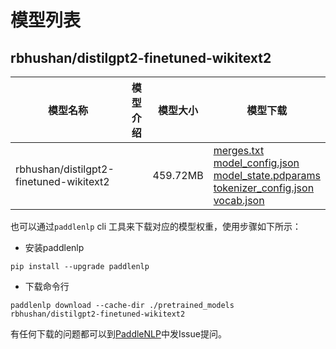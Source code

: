 #  模型列表

## rbhushan/distilgpt2-finetuned-wikitext2

| 模型名称 | 模型介绍 | 模型大小  | 模型下载 |
| --- | --- | --- | --- |
|rbhushan/distilgpt2-finetuned-wikitext2|  | 459.72MB | [merges.txt](https://bj.bcebos.com/paddlenlp/models/community/rbhushan/distilgpt2-finetuned-wikitext2/merges.txt)<br>[model_config.json](https://bj.bcebos.com/paddlenlp/models/community/rbhushan/distilgpt2-finetuned-wikitext2/model_config.json)<br>[model_state.pdparams](https://bj.bcebos.com/paddlenlp/models/community/rbhushan/distilgpt2-finetuned-wikitext2/model_state.pdparams)<br>[tokenizer_config.json](https://bj.bcebos.com/paddlenlp/models/community/rbhushan/distilgpt2-finetuned-wikitext2/tokenizer_config.json)<br>[vocab.json](https://bj.bcebos.com/paddlenlp/models/community/rbhushan/distilgpt2-finetuned-wikitext2/vocab.json) |

也可以通过`paddlenlp` cli 工具来下载对应的模型权重，使用步骤如下所示：

* 安装paddlenlp

```shell
pip install --upgrade paddlenlp
```

* 下载命令行

```shell
paddlenlp download --cache-dir ./pretrained_models rbhushan/distilgpt2-finetuned-wikitext2
```

有任何下载的问题都可以到[PaddleNLP](https://github.com/PaddlePaddle/PaddleNLP)中发Issue提问。